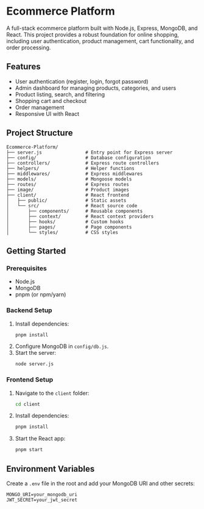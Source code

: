 # Ecommerce Platform

A full-stack ecommerce platform built with Node.js, Express, MongoDB, and React. This project provides a robust foundation for online shopping, including user authentication, product management, cart functionality, and order processing.

## Features

- User authentication (register, login, forgot password)
- Admin dashboard for managing products, categories, and users
- Product listing, search, and filtering
- Shopping cart and checkout
- Order management
- Responsive UI with React

## Project Structure

```
Ecommerce-Platform/
├── server.js                # Entry point for Express server
├── config/                  # Database configuration
├── controllers/             # Express route controllers
├── helpers/                 # Helper functions
├── middlewares/             # Express middlewares
├── models/                  # Mongoose models
├── routes/                  # Express routes
├── image/                   # Product images
├── client/                  # React frontend
│   ├── public/              # Static assets
│   └── src/                 # React source code
│       ├── components/      # Reusable components
│       ├── context/         # React context providers
│       ├── hooks/           # Custom hooks
│       ├── pages/           # Page components
│       └── styles/          # CSS styles
```

## Getting Started

### Prerequisites

- Node.js
- MongoDB
- pnpm (or npm/yarn)

### Backend Setup

1. Install dependencies:
   ```sh
   pnpm install
   ```
2. Configure MongoDB in `config/db.js`.
3. Start the server:
   ```sh
   node server.js
   ```

### Frontend Setup

1. Navigate to the `client` folder:
   ```sh
   cd client
   ```
2. Install dependencies:
   ```sh
   pnpm install
   ```
3. Start the React app:
   ```sh
   pnpm start
   ```

## Environment Variables

Create a `.env` file in the root and add your MongoDB URI and other secrets:

```
MONGO_URI=your_mongodb_uri
JWT_SECRET=your_jwt_secret
```
